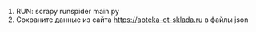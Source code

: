 1) RUN: scrapy runspider main.py
2) Сохраните данные из сайта https://apteka-ot-sklada.ru в файлы json 
